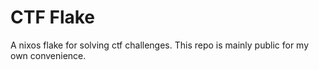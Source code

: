 # CTF Flake

A nixos flake for solving ctf challenges.
This repo is mainly public for my own convenience.

